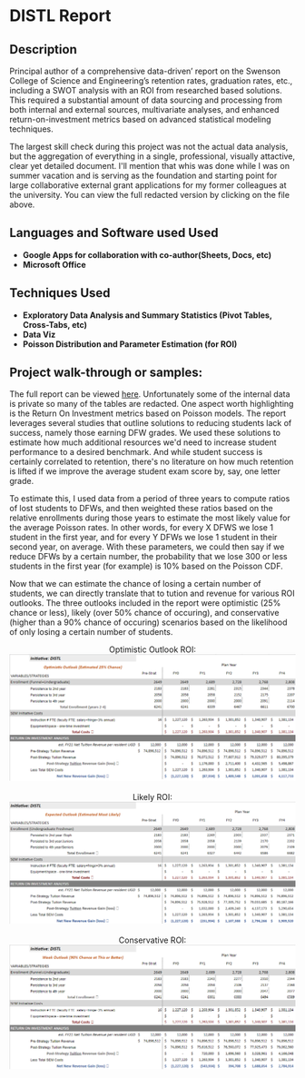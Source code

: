 <h1>DISTL Report </h1>



<h2>Description</h2>
Principal author of a comprehensive data-driven’ report on the Swenson College of Science and Engineering’s retention rates, graduation rates, etc., including a SWOT analysis with an ROI from researched based solutions. This required a substantial amount of data sourcing and processing from both internal and external sources, multivariate analyses, and enhanced return-on-investment metrics based on advanced statistical modeling techniques. 

The largest skill check during this project was not the actual data analysis, but the aggregation of everything in a single, professional, visually attactive, clear yet detailed document. I'll mention that whis was done while I was on summer vacation and is serving as the foundation and starting point for large collaborative external grant applications for my former colleagues at the university. You can view the full redacted version by clicking on the file above.
<br />


<h2>Languages and Software used Used</h2>

- <b>Google Apps for collaboration with co-author(Sheets, Docs, etc)</b> 
- <b>Microsoft Office </b>

<h2>Techniques Used </h2>

- <b>Exploratory Data Analysis and Summary Statistics (Pivot Tables, Cross-Tabs, etc)</b>
- <b> Data Viz</b>
- <b> Poisson Distribution and Parameter Estimation (for ROI) </b>

<h2>Project walk-through or samples:</h2>

The full report can be viewed [here](https://github.com/AaronShepanik/DISTL_Report/blob/main/DISTL%20Plan%20Redacted.pdf). Unfortunately some of the internal data is private so many of the tables are redacted. One aspect worth highlighting is the Return On Investment metrics based on Poisson models. The report leverages several studies that outline solutions to reducing students lack of success, namely those earning DFW grades. We used these solutions to estimate how much additional resources we'd need to increase student performance to a desired benchmark. And while student success is certainly correlated to retention, there's no literature on how much retention is lifted if we improve the average student exam score by, say, one letter grade. 

To estimate this, I used data from a period of three years to compute ratios of lost students to DFWs, and then weighted these ratios based on the relative enrollments during those years to estimate the most likely value for the average Poisson rates. In other words, for every X DFWS we lose 1 student in the first year, and for every Y DFWs we lose 1 student in their second year, on average. With these parameters, we could then say if we reduce DFWs by a certain number, the probability that we lose 300 or less students in the first year (for example) is 10% based on the Poisson CDF. 

Now that we can estimate the chance of losing a certain number of students, we can directly translate that to tution and revenue for various ROI outlooks. The three outlooks included in the report were optimistic (25% chance or less), likely (over 50% chance of occuring), and conservative (higher than a 90% chance of occuring) scenarios based on the likelihood of only losing a certain number of students. 

<p align="center">
Optimistic Outlook ROI: <br/>
<img src="https://github.com/AaronShepanik/DISTL_Report/blob/main/Images/ROI_Optimistic.png"/>
<br />
<br />
Likely ROI:  <br/>
<img src="https://github.com/AaronShepanik/DISTL_Report/blob/main/Images/ROI_Most_Likely.png"/>
<br />
<br />
Conservative ROI: <br/>
<img src="https://github.com/AaronShepanik/DISTL_Report/blob/main/Images/ROI_Conservative.png"/>
<br />
<br />



<!--
 ```diff
- text in red
+ text in green
! text in orange
# text in gray
@@ text in purple (and bold)@@
```
--!>
